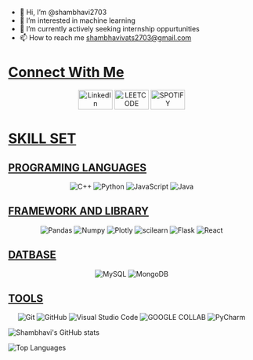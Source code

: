 - 👋 Hi, I’m @shambhavi2703
- 👀 I’m interested in   machine learning
- 🌱 I’m currently actively seeking internship oppurtunities 
- 📫 How to reach me shambhavivats2703@gmail.com





<h1 style="text-decoration: underline; font-weight: bold;">Connect With Me</h1>

<p align="center">
  <a href="https://www.linkedin.com/in/shambhavi-vats-656427202/"><img src="https://img.shields.io/badge/LinkedIn-0077B5?style=for-the-badge&logo=linkedin&logoColor=white"  alt="LinkedIn" width="70" height="40"></a>
 <a href="https://leetcode.com/shambhavivats27/"><img src="https://img.shields.io/badge/-LeetCode-FFA116?style=for-the-badge&logo=LeetCode&logoColor=black" alt="LEETCODE" width="70" height="40"></a>
  <a href="https://open.spotify.com/user/j7x61drnz93bseek8atcmzi0m"><img src="https://img.shields.io/badge/Spotify-1ED760?&style=for-the-badge&logo=spotify&logoColor=white" alt="SPOTIFY" width="70" height="40"></a>
  
  
  
</p>






<!-- Programming Languages -->

<h1 style="text-decoration: underline; font-weight: bold;">SKILL SET </h1>
<h2 style="text-decoration: underline; font-weight: bold;">PROGRAMING LANGUAGES</h2>
<p align="center">
  <img src="https://img.shields.io/badge/C%2B%2B-00599C?style=for-the-badge&logo=c%2B%2B&logoColor=white" alt="C++" />
  <img src="https://img.shields.io/badge/Python-3776AB?style=for-the-badge&logo=python&logoColor=white" alt="Python" />
  <img src="https://img.shields.io/badge/JavaScript-F7DF1E?style=for-the-badge&logo=javascript&logoColor=black" alt="JavaScript" />
  <img src="https://img.shields.io/badge/Java-ED8B00?style=for-the-badge&logo=java&logoColor=white" alt="Java" />
</p>
<h2 style="text-decoration: underline; font-weight: bold;">FRAMEWORK AND LIBRARY</h2>


<p align="center">
  <img src="https://img.shields.io/badge/Pandas-2C2D72?style=for-the-badge&logo=pandas&logoColor=white" alt="Pandas" />
  <img src="https://img.shields.io/badge/Numpy-777BB4?style=for-the-badge&logo=numpy&logoColor=white" alt="Numpy" />
  <img src="https://img.shields.io/badge/Plotly-239120?style=for-the-badge&logo=plotly&logoColor=white" alt="Plotly" />
  <img src="https://img.shields.io/badge/scikit_learn-F7931E?style=for-the-badge&logo=scikit-learn&logoColor=white" alt="scilearn" />
  
  <img src="https://img.shields.io/badge/Flask-000000?style=for-the-badge&logo=flask&logoColor=white" alt="Flask" />
  <img src="https://img.shields.io/badge/React-20232A?style=for-the-badge&logo=react&logoColor=61DAFB" alt="React" />
  

  
  


</p>
<h2 style="text-decoration: underline; font-weight: bold;">DATBASE</h2>

<p align="center">
  <img src="https://img.shields.io/badge/MySQL-00000F?style=for-the-badge&logo=mysql&logoColor=white" alt="MySQL" />
  <img src="https://img.shields.io/badge/MongoDB-4EA94B?style=for-the-badge&logo=mongodb&logoColor=white" alt="MongoDB" />

</p>

<h2 style="text-decoration: underline; font-weight: bold;">TOOLS</h2>
<p align="center">
  <img src="https://img.shields.io/badge/Git-F05032?style=for-the-badge&logo=git&logoColor=white" alt="Git" />
  <img src="https://img.shields.io/badge/GitHub-100000?style=for-the-badge&logo=github&logoColor=white" alt="GitHub" />
  <img src="https://img.shields.io/badge/Visual_Studio_Code-007ACC?style=for-the-badge&logo=visual%20studio%20code&logoColor=white" alt="Visual Studio Code" />
  <img src="https://img.shields.io/badge/Colab-F9AB00?style=for-the-badge&logo=googlecolab&color=525252" alt="GOOGLE COLLAB" />
  <img src="https://img.shields.io/badge/PyCharm-000000.svg?&style=for-the-badge&logo=PyCharm&logoColor=white" alt="PyCharm" />
  
 
  
  
 
</p>






![Shambhavi's GitHub stats](https://github-readme-stats.vercel.app/api?username=shambhavi2703&theme=dark&show_icons=true)






![Top Languages](https://github-readme-stats.vercel.app/api/top-langs/?username=shambhavi2703&layout=compact)





